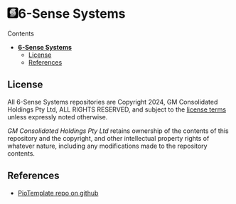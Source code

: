 # [![Github Repo](https://github.com/6SenseSystems/.github/blob/main/.IMG/LOGO_24.png)](https://github.com/6SenseSystems)**6-Sense Systems**


Contents
- [**6-Sense Systems**](#6-sense-systems)
  - [License](#license)
  - [References](#references)

## License

All 6-Sense Systems repositories are Copyright 2024, GM Consolidated Holdings Pty Ltd, ALL RIGHTS RESERVED, and subject to the [license terms](https://github.com/6SenseSystems/.github/blob/main/LICENSE) unless expressly noted otherwise.

*GM Consolidated Holdings Pty Ltd* retains ownership of the contents of this repository and the copyright, and other intellectual property 
rights of whatever nature, including any modifications made to the repository contents. 

## References
* [PioTemplate repo on github](https://github.com/6SenseSystems/PioTemplate)


<!--
## Hi there 👋



**Here are some ideas to get you started:**

🙋‍♀️ A short introduction - what is your organization all about?
🌈 Contribution guidelines - how can the community get involved?
👩‍💻 Useful resources - where can the community find your docs? Is there anything else the community should know?
🍿 Fun facts - what does your team eat for breakfast?
🧙 Remember, you can do mighty things with the power of [Markdown](https://docs.github.com/github/writing-on-github/getting-started-with-writing-and-formatting-on-github/basic-writing-and-formatting-syntax)


[![SV Sunny Spells](https://github.com/Sunny-Spells-Network/.github/blob/main/assets/Bavaria.png?raw=true "SV Sunny Spells")](https://svsunnyspells.com)

-->
